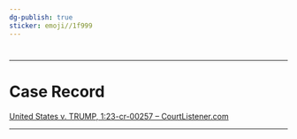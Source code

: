```yaml
---
dg-publish: true
sticker: emoji//1f999
---
```


# 
---

# Case Record
[United States v. TRUMP, 1:23-cr-00257 – CourtListener.com](https://www.courtlistener.com/docket/67656604/united-states-v-trump/)



---
